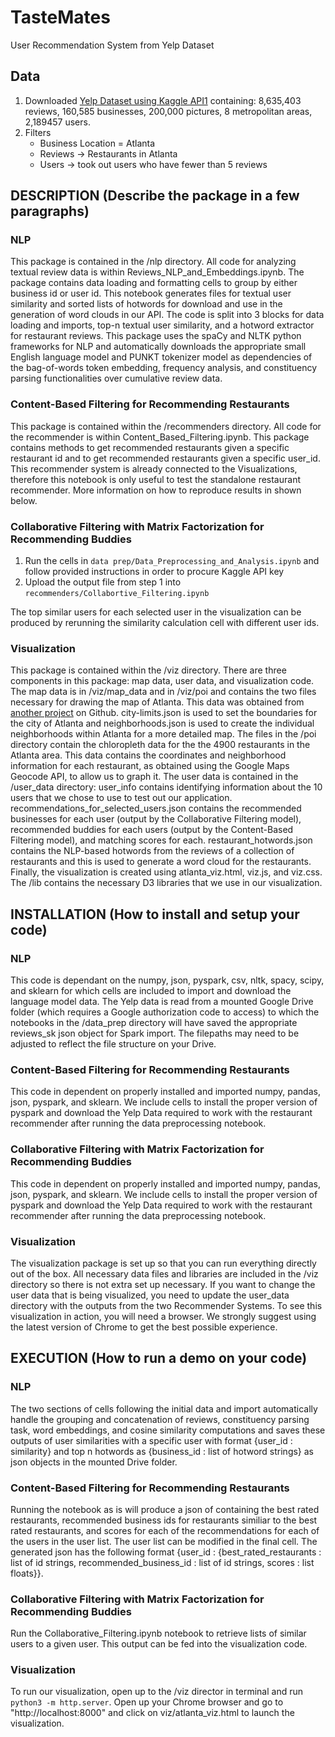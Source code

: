 # TasteMates
User Recommendation System from Yelp Dataset

## Data
1. Downloaded [Yelp Dataset using Kaggle API](https://www.kaggle.com/yelp-dataset/yelp-dataset)[1] containing: 8,635,403 reviews, 160,585 businesses, 200,000 pictures, 8 metropolitan areas, 2,189457 users.
2. Filters
    - Business Location = Atlanta
    - Reviews  -> Restaurants in Atlanta
    - Users -> took out users who have fewer than 5 reviews

## DESCRIPTION (Describe the package in a few paragraphs)
### NLP
This package is contained in the /nlp directory. All code for analyzing textual review data is within  Reviews_NLP_and_Embeddings.ipynb. The package contains data loading and formatting cells to group by either business id or user id. This notebook generates files for textual user similarity and sorted lists of hotwords for download and use in the generation of word clouds in our API. The code is split into 3 blocks for data loading and imports, top-n textual user similarity, and a hotword extractor for restaurant reviews. This package uses the spaCy and NLTK python frameworks for NLP and automatically downloads the appropriate small English language model and PUNKT tokenizer model as dependencies of the bag-of-words token embedding, frequency analysis, and constituency parsing functionalities over cumulative review data.

### Content-Based Filtering for Recommending Restaurants
This package is contained within the /recommenders directory. All code for the recommender is within Content_Based_Filtering.ipynb. This package contains methods to get recommended restaurants given a specific restaurant id and to get recommended restaurants given a specific user_id. This recommender system is already connected to the Visualizations, therefore this notebook is only useful to test the standalone restaurant recommender. More information on how to reproduce results in shown below.

### Collaborative Filtering with Matrix Factorization for Recommending Buddies
1. Run the cells in ```data prep/Data_Preprocessing_and_Analysis.ipynb``` and follow provided instructions in order to procure Kaggle API key
2. Upload the output file from step 1 into ```recommenders/Collabortive_Filtering.ipynb```

The top similar users for each selected user in the visualization can be produced by rerunning the similarity calculation cell with different user ids.
### Visualization
This package is contained within the /viz directory. There are three components in this package: map data, user data, and visualization code. The map data is in /viz/map_data and in /viz/poi   and contains the two files necessary for drawing the map of Atlanta. This data was obtained from [another project](https://gist.github.com/rgdonohue/366468f3f5f19a83303d7b2fbbfa2ece) on Github. city-limits.json is used to set the boundaries for the city of Atlanta and neighborhoods.json is used to create the individual neighborhoods within Atlanta for a more detailed map. The files in the /poi directory contain the chloropleth data for the the 4900 restaurants in the Atlanta area. This data contains the coordinates and neighborhood information for each restaurant, as obtained using the Google Maps Geocode API, to allow us to graph it. The user data is contained in the /user_data directory: user_info contains identifying information about the 10 users that we chose to use to test out our application. recommendations_for_selected_users.json contains the recommended businesses for each user (output by the Collaborative Filtering model), recommended buddies for each users (output by the Content-Based Filtering model), and matching scores for each. restaurant_hotwords.json contains the NLP-based hotwords from the reviews of a collection of restaurants and this is used to generate a word cloud for the restaurants. Finally, the visualization is created using atlanta_viz.html, viz.js, and viz.css. The /lib contains the necessary D3 libraries that we use in our visualization.


## INSTALLATION (How to install and setup your code)
### NLP
This code is dependant on the numpy, json, pyspark, csv, nltk, spacy, scipy, and sklearn for which cells are included to import and download the language model data. The Yelp data is read from a mounted Google Drive folder (which requires a Google authorization code to access) to which the notebooks in the /data_prep directory will have saved the appropriate reviews_sk json object for Spark import. The filepaths may need to be adjusted to reflect the file structure on your Drive.
### Content-Based Filtering for Recommending Restaurants
This code in dependent on properly installed and imported numpy, pandas, json, pyspark, and sklearn. We include cells to install the proper version of pyspark and download the Yelp Data required to work with the restaurant recommender after running the data preprocessing notebook.
### Collaborative Filtering with Matrix Factorization for Recommending Buddies
This code in dependent on properly installed and imported numpy, pandas, json, pyspark, and sklearn. We include cells to install the proper version of pyspark and download the Yelp Data required to work with the restaurant recommender after running the data preprocessing notebook.
### Visualization
The visualization package is set up so that you can run everything directly out of the box. All necessary data files and libraries are included in the /viz directory so there is not extra set up necessary. If you want to change the user data that is being visualized, you need to update the user_data directory with the outputs from the two Recommender Systems. To see this visualization in action, you will need a browser. We strongly suggest using the latest version of Chrome to get the best possible experience.

## EXECUTION (How to run a demo on your code)
### NLP
The two sections of cells following the initial data and import automatically handle the grouping and concatenation of reviews, constituency parsing task, word embeddings, and cosine similarity computations and saves these outputs of user similarities with a specific user with format {user_id : similarity} and top n hotwords as {business_id : list of hotword strings} as json objects in the mounted Drive folder.
### Content-Based Filtering for Recommending Restaurants
Running the notebook as is will produce a json of containing the best rated restaurants, recommended business ids for restaurants similiar to the best rated restaurants, and scores for each of the recommendations for each of the users in the user list. The user list can be modified in the final cell. The generated json has the following format {user_id : {best_rated_restaurants : list of id strings, recommended_business_id : list of id strings, scores : list floats}}.
### Collaborative Filtering with Matrix Factorization for Recommending Buddies
Run the Collaborative_Filtering.ipynb notebook to retrieve lists of similar users to a given user. This output can be fed into the visualization code.
### Visualization
To run our visualization, open up to the /viz director in terminal and run ```python3 -m http.server```.
Open up your Chrome browser and go to "http://localhost:8000" and click on viz/atlanta_viz.html to launch the visualization.

[1]: https://www.kaggle.com/yelp-dataset/yelp-dataset
